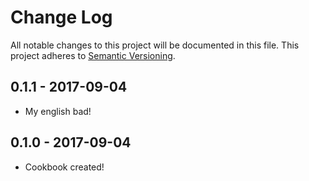# Change Log
All notable changes to this project will be documented in this file. This project adheres to [Semantic Versioning](http://semver.org/).

## 0.1.1 - 2017-09-04
- My english bad!

## 0.1.0 - 2017-09-04
- Cookbook created!
